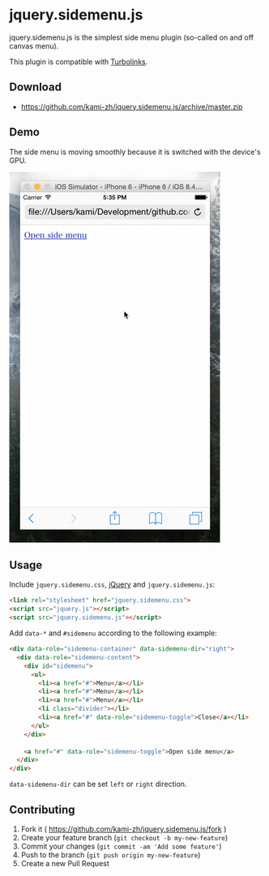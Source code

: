 # jquery.sidemenu.js

jquery.sidemenu.js is the simplest side menu plugin (so-called on and off canvas menu).

This plugin is compatible with [Turbolinks](https://github.com/rails/turbolinks).

## Download

- https://github.com/kami-zh/jquery.sidemenu.js/archive/master.zip

## Demo

The side menu is moving smoothly because it is switched with the device's GPU.

![](doc/1.gif)

## Usage

Include `jquery.sidemenu.css`, [jQuery](https://jquery.com/) and `jquery.sidemenu.js`:

```html
<link rel="stylesheet" href="jquery.sidemenu.css">
<script src="jquery.js"></script>
<script src="jquery.sidemenu.js"></script>
```

Add `data-*` and `#sidemenu` according to the following example:

```html
<div data-role="sidemenu-container" data-sidemenu-dir="right">
  <div data-role="sidemenu-content">
    <div id="sidemenu">
      <ul>
        <li><a href="#">Menu</a></li>
        <li><a href="#">Menu</a></li>
        <li><a href="#">Menu</a></li>
        <li class="divider"></li>
        <li><a href="#" data-role="sidemenu-toggle">Close</a></li>
      </ul>
    </div>

    <a href="#" data-role="sidemenu-toggle">Open side menu</a>
  </div>
</div>
```

`data-sidemenu-dir` can be set `left` or `right` direction.

## Contributing

1. Fork it ( https://github.com/kami-zh/jquery.sidemenu.js/fork )
2. Create your feature branch (`git checkout -b my-new-feature`)
3. Commit your changes (`git commit -am 'Add some feature'`)
4. Push to the branch (`git push origin my-new-feature`)
5. Create a new Pull Request
